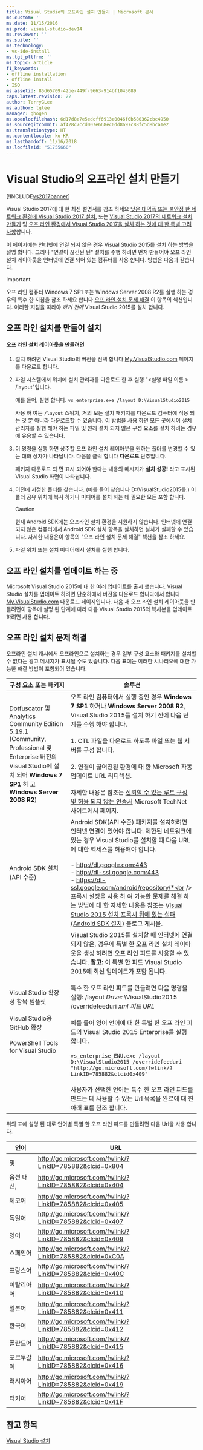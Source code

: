 ```yaml
---
title: Visual Studio의 오프라인 설치 만들기 | Microsoft 문서
ms.custom: ''
ms.date: 11/15/2016
ms.prod: visual-studio-dev14
ms.reviewer: ''
ms.suite: ''
ms.technology:
- vs-ide-install
ms.tgt_pltfrm: ''
ms.topic: article
f1_keywords:
- offline installation
- offline install
- ISO
ms.assetid: 85d65709-42be-449f-9663-914bf1045089
caps.latest.revision: 22
author: TerryGLee
ms.author: tglee
manager: ghogen
ms.openlocfilehash: 6d17d8e7e5edcff6913e0046f0b580362cbc4950
ms.sourcegitcommit: af428c7ccd007e668ec0dd8697c88fc5d8bca1e2
ms.translationtype: HT
ms.contentlocale: ko-KR
ms.lasthandoff: 11/16/2018
ms.locfileid: "51755660"
---
```

# <a name="create-an-offline-installation-of-visual-studio"></a>Visual Studio의 오프라인 설치 만들기
[!INCLUDE[vs2017banner](../includes/vs2017banner.md)]

Visual Studio 2017에 대 한 최신 설명서를 참조 하세요 [낮은 대역폭 또는 불안정 한 네트워크 환경에 Visual Studio 2017 설치](https://docs.microsoft.com/visualstudio/install/install-vs-inconsistent-quality-network), 또는 [Visual Studio 2017의 네트워크 설치 만들기](https://docs.microsoft.com/visualstudio/install/create-a-network-installation-of-visual-studio) 및 [오프 라인 환경에서 Visual Studio 2017을 설치 하는 것에 대 한 특별 고려 사항](https://docs.microsoft.com/visualstudio/install/install-visual-studio-in-offline-environment)합니다.

이 페이지에는 인터넷에 연결 되지 않은 경우 Visual Studio 2015를 설치 하는 방법을 설명 합니다. 그러나 "연결이 끊긴된 된" 설치를 수행 하려면 먼저 만들어야 오프 라인 설치 레이아웃을 인터넷에 연결 되어 있는 컴퓨터를 사용 합니다. 방법은 다음과 같습니다.  

> [!IMPORTANT]
>  오프 라인 컴퓨터 Windows 7 SP1 또는 Windows Server 2008 R2를 실행 하는 경우의 특수 한 지침을 참조 하세요 합니다 [오프 라인 설치 문제 해결](#BKMK_tshoot) 이 항목의 섹션입니다.  이러한 지침을 따라야 *하기 전에* Visual Studio 2015를 설치 합니다.  

##  <a name="BKMK_Offline"></a> 오프 라인 설치를 만들어 설치  

#### <a name="to-create-an-offline-installation-layout"></a>오프 라인 설치 레이아웃을 만들려면  

1.  설치 하려면 Visual Studio의 버전을 선택 합니다 [My.VisualStudio.com](https://my.visualstudio.com/downloads?q=visual%20studio%20Enterprise%202015) 페이지를 다운로드 합니다.  

2.  파일 시스템에서 위치에 설치 관리자를 다운로드 한 후 실행 "\<실행 파일 이름 > /layout"입니다.  

     예를 들어, 실행 합니다. `vs_enterprise.exe /layout D:\VisualStudio2015`  

     사용 하 여는 `/layout` 스위치, 거의 모든 설치 패키지를 다운로드 컴퓨터에 적용 되는 것 뿐 아니라 다운로드할 수 있습니다. 이 방법을 사용 하면 모든 곳에서이 설치 관리자를 실행 해야 하는 파일 및 원래 설치 되지 않은 구성 요소를 설치 하려는 경우에 유용할 수 있습니다.  

3.  이 명령을 실행 하면 상주할 오프 라인 설치 레이아웃을 원하는 폴더를 변경할 수 있는 대화 상자가 나타납니다.   다음을 클릭 합니다 **다운로드** 단추입니다.  

     패키지 다운로드 되 면 표시 되어야 한다는 내용의 메시지가 **설치 성공!** 라고 표시된 Visual Studio 화면이 나타납니다.  

4.  이전에 지정한 폴더를 찾습니다. (예를 들어 찾습니다 D:\VisualStudio2015를.) 이 폴더 공유 위치에 복사 하거나 미디어를 설치 하는 데 필요한 모든 포함 합니다.  

    > [!CAUTION]
    >  현재 Android SDK에는 오프라인 설치 환경을 지원하지 않습니다. 인터넷에 연결되지 않은 컴퓨터에서 Android SDK 설치 항목을 설치하면 설치가 실패할 수 있습니다. 자세한 내용은이 항목의 "오프 라인 설치 문제 해결" 섹션을 참조 하세요.  

5.  파일 위치 또는 설치 미디어에서 설치를 실행 합니다.  

## <a name="updating-an-offline-installation"></a>오프 라인 설치를 업데이트 하는 중  
 Microsoft Visual Studio 2015에 대 한 여러 업데이트를 출시 했습니다. Visual Studio 설치를 업데이트 하려면 단순히에서 버전을 다운로드 합니다에서 합니다 [My.VisualStudio.com](https://my.visualstudio.com/downloads?q=visual%20studio%20Enterprise%202015) 다운로드 페이지입니다. 다음 새 오프 라인 설치 레이아웃을 만들려면이 항목에 설명 된 단계에 따라 다음 Visual Studio 2015의 복사본을 업데이트 하려면 사용 합니다.  

##  <a name="BKMK_tshoot"></a> 오프 라인 설치 문제 해결  
 오프라인 설치 캐시에서 오프라인으로 설치하는 경우 일부 구성 요소와 패키지를 설치할 수 없다는 경고 메시지가 표시될 수도 있습니다. 다음 표에는 이러한 시나리오에 대한 가능한 해결 방법이 포함되어 있습니다.  


|                                                                                       구성 요소 또는 패키지                                                                                       |                                                                                                                                                                                                                                                                                                                                                                                                   솔루션                                                                                                                                                                                                                                                                                                                                                                                                   |
|--------------------------------------------------------------------------------------------------------------------------------------------------------------------------------------------------|--------------------------------------------------------------------------------------------------------------------------------------------------------------------------------------------------------------------------------------------------------------------------------------------------------------------------------------------------------------------------------------------------------------------------------------------------------------------------------------------------------------------------------------------------------------------------------------------------------------------------------------------------------------------------------------------------------------------------------------------------------------------------------------------------------------|
| Dotfuscator 및 Analytics Community Edition 5.19.1 (Community, Professional 및 Enterprise 버전의 Visual Studio에 설치 되어 **Windows 7 SP1** 하 고 **Windows Server 2008 R2**) |                                                                                                                                       오프 라인 컴퓨터에서 실행 중인 경우 **Windows 7 SP1** 하거나 **Windows Server 2008 R2**, Visual Studio 2015를 설치 하기 전에 다음 단계를 수행 해야 합니다.<br /><br /> 1.  CTL 파일을 다운로드 하도록 파일 또는 웹 서버를 구성 합니다.<br /><br /> 2.    연결이 끊어진된 환경에 대 한 Microsoft 자동 업데이트 URL 리디렉션.<br /><br /> 자세한 내용은 참조는 [신뢰할 수 있는 루트 구성 및 허용 되지 않는 인증서](https://technet.microsoft.com/library/dn265983.aspx) Microsoft TechNet 사이트에서 페이지.                                                                                                                                       |
|                                                                                  Android SDK 설치(API 수준)                                                                                   |                                                                        Android SDK(API 수준) 패키지를 설치하려면 인터넷 연결이 있어야 합니다. 제한된 네트워크에 있는 경우 Visual Studio를 설치할 때 다음 URL에 대한 액세스를 허용해야 합니다.<br /><br /> -   http://dl.google.com:443<br />-   http://dl-ssl.google.com:443<br />-   https://dl-ssl.google.com/android/repository/*<br /> <br />프록시 설정을 사용 하 여 가능한 문제를 해결 하는 방법에 대 한 자세한 내용은 참조는 [Visual Studio 2015 설치 프록시 뒤에 있는 실패 (Android SDK 설치)](https://blogs.msdn.microsoft.com/peterhauge/2016/09/22/visual-studio-2015-install-failures-android-sdk-setup-behind-a-proxy/) 블로그 게시물.                                                                         |
|                             Visual Studio 확장성 항목 템플릿<br /><br /> Visual Studio용 GitHub 확장<br /><br /> PowerShell Tools for Visual Studio                             | Visual Studio 2015를 설치할 때 인터넷에 연결 되지 않은, 경우에 특별 한 오프 라인 설치 레이아웃을 생성 하려면 오프 라인 피드를 사용할 수 있습니다. **참고:** 이 특별 한 피드 Visual Studio 2015에 최신 업데이트가 포함 됩니다. <br /><br /> 특수 한 오프 라인 피드를 만들려면 다음 명령을 실행: /layout *Drive:* \VisualStudio2015 /overridefeeduri *xml 피드 URL*<br /><br /> 예를 들어 영어 언어에 대 한 특별 한 오프 라인 피드의 Visual Studio 2015 Enterprise를 실행 합니다.<br /><br /> `vs_enterprise_ENU.exe /layout D:\VisualStudio2015 /overridefeeduri "http://go.microsoft.com/fwlink/?LinkID=785882&clcid0x409"`<br /><br /> 사용자가 선택한 언어는 특수 한 오프 라인 피드를 만드는 데 사용할 수 있는 Url 목록을 완료에 대 한 아래 표를 참조 합니다. |

 위의 표에 설명 된 대로 언어별 특별 한 오프 라인 피드를 만들려면 다음 Url을 사용 합니다.  


|       언어        |                            URL                            |
|-----------------------|-----------------------------------------------------------|
| 및  | http://go.microsoft.com/fwlink/?LinkID=785882&clcid=0x804 |
| 옵션 대신, | http://go.microsoft.com/fwlink/?LinkID=785882&clcid=0x404 |
|         체코어         | http://go.microsoft.com/fwlink/?LinkID=785882&clcid=0x405 |
|        독일어         | http://go.microsoft.com/fwlink/?LinkID=785882&clcid=0x407 |
|        영어        | http://go.microsoft.com/fwlink/?LinkID=785882&clcid=0x409 |
|        스페인어        | http://go.microsoft.com/fwlink/?LinkID=785882&clcid=0xC0A |
|        프랑스어         | http://go.microsoft.com/fwlink/?LinkID=785882&clcid=0x40C |
|        이탈리아어        | http://go.microsoft.com/fwlink/?LinkID=785882&clcid=0x410 |
|       일본어        | http://go.microsoft.com/fwlink/?LinkID=785882&clcid=0x411 |
|        한국어         | http://go.microsoft.com/fwlink/?LinkID=785882&clcid=0x412 |
|        폴란드어         | http://go.microsoft.com/fwlink/?LinkID=785882&clcid=0x415 |
|      포르투갈어       | http://go.microsoft.com/fwlink/?LinkID=785882&clcid=0x416 |
|        러시아어        | http://go.microsoft.com/fwlink/?LinkID=785882&clcid=0x419 |
|        터키어        | http://go.microsoft.com/fwlink/?LinkID=785882&clcid=0x41F |

## <a name="see-also"></a>참고 항목  
 [Visual Studio 설치]()